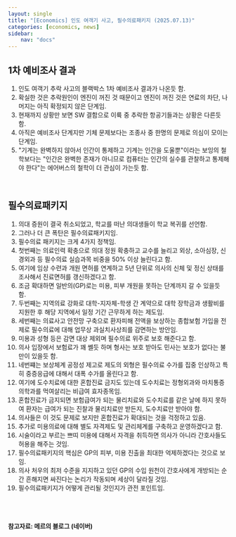 ```yaml
---
layout: single
title: "[Economics] 인도 여객기 사고, 필수의료패키지 (2025.07.13)"
categories: [economics, news]
sidebar:
    nav: "docs"
---
```


## 1차 예비조사 결과
1. 인도 여객기 추락 사고의 블랙박스 1차 예비조사 결과가 나온듯 함.
1. 확실한 것은 추락원인이 엔진이 꺼진 것 때문이고 엔진이 꺼진 것은 연료의 차단, 나머지는 아직 확정되지 않은 단계임.
1. 현재까지 상황만 보면 SW 결함으로 이륙 중 추락한 항공기들과는 상황은 다른듯 함.
1. 아직은 예비조사 단계지만 기체 문제보다는 조종사 중 한명의 문제로 의심이 모이는 단계임.
1. "기계는 완벽하지 않아서 인간이 통제하고 기계는 인간을 도울뿐"이라는 보잉의 철학보다는 "인간은 완벽한 존재가 아니므로 컴퓨터는 인간의 실수를 관찰하고 통제해야 한다"는 에어버스의 철학이 더 관심이 가는듯 함.

<br/>

## 필수의료패키지
1. 의대 증원이 결국 취소되었고, 학교를 떠난 의대생들이 학교 복귀를 선언함.
1. 그러나 더 큰 폭탄은 필수의료패키지임.
1. 필수의료 패키지는 크게 4가지 정책임.
1. 첫번째는 의료인력 확충으로 의대 정원 확충하고 교수를 늘리고 외상, 소아심장, 신경외과 등 필수의료 실습과목 비중을 50% 이상 늘린다고 함.
1. 여기에 임상 수련과 개원 면허를 연계하고 5년 단위로 의사의 신체 및 정신 상태를 조사해서 진료면허를 갱신하겠다고 함.
1. 조금 확대하면 일반의(GP)로는 미용, 피부 개원을 못하는 단계까지 갈 수 있을듯 함.
1. 두번째는 지역의료 강화로 대학-지자체-학생 간 계약으로 대학 장학금과 생활비를 지원한 후 해당 지역에서 일정 기간 근무하게 하는 제도임.
1. 세번째는 의료사고 안전망 구축으로 환자피해 전액을 보상하는 종합보험 가입을 전제로 필수의료에 대해 업무상 과실치사상죄를 감면하는 방안임.
1. 미용과 성형 등은 감면 대상 제외며 필수의료 위주로 보호 해준다고 함.
1. 의사 입장에서 보험료가 꽤 쎌듯 하며 형사는 보호 받아도 민사는 보호가 없다는 불만이 있을듯 함.
1. 네번쨰는 보상체계 공정성 제고로 제도의 외형은 필수의료 수가를 집중 인상하고 특히 중증응급에 대해서 대폭 수가를 올린다고 함.
1. 여기에 도수치료에 대한 혼합진료 금지도 있는데 도수치료는 정형외과와 마치통증의학과를 먹여살리는 비급여 효자종목임.
1. 혼합진료가 금지되면 보험급여가 되는 물리치료와 도수치료를 같은 날에 하지 못하여 환자는 급여가 되는 진찰과 물리치료만 받든지, 도수치료만 받아야 함.
1. 의사들은 이 것도 문제로 보지만 혼합진료가 확대되는 것을 걱정하고 있음.
1. 추가로 미용의료에 대해 별도 자격제도 및 관리체계를 구축하고 운영하겠다고 함.
1. 시술이라고 부르는 쁘띠 미용에 대해서 자격을 취득하면 의사가 아니라 간호사들도 허용을 해주는 것임.
1. 필수의료패키지의 핵심은 GP의 피부, 미용 진출을 최대한 억제하겠다는 것으로 보임.
1. 의사 처우의 최저 수준을 지지하고 있던 GP의 수입 원천이 간호사에게 개방되는 순간 흔해지면 싸진다는 논리가 작동되며 세상이 달라질 것임.
1. 필수의료패키지가 어떻게 관리될 것인지가 관전 포인트임.



<br/>
<br/>

#### 참고자료: 메르의 블로그 (네이버)
